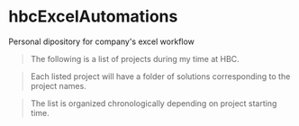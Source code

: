 # hbcExcelAutomations
Personal dipository for company's excel workflow

> The following is a list of projects during my time at HBC.

> Each listed project will have a folder of solutions corresponding to the project names.

> The list is organized chronologically depending on project starting time.



